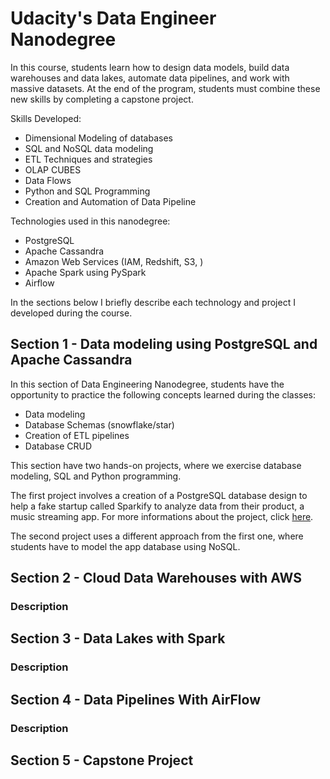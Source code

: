 # Udacity's Data Engineer Nanodegree

In this course, students learn how to design data models, build data warehouses and data lakes, automate data pipelines, and work with massive datasets. At the end of the program, students must combine these new skills by completing a capstone project.

Skills Developed:

* Dimensional Modeling of databases
* SQL and NoSQL data modeling
* ETL Techniques and strategies
* OLAP CUBES
* Data Flows
* Python and SQL Programming
* Creation and Automation of Data Pipeline

Technologies used in this nanodegree:

* PostgreSQL
* Apache Cassandra
* Amazon Web Services (IAM, Redshift, S3, )
* Apache Spark using PySpark
* Airflow

In the sections below I briefly describe each technology and project I developed during the course.

## Section 1 - Data modeling using PostgreSQL and Apache Cassandra

In this section of Data Engineering Nanodegree, students have the opportunity to practice the following concepts learned during the classes:

* Data modeling
* Database Schemas (snowflake/star)
* Creation of ETL pipelines
* Database CRUD

This section have two hands-on projects, where we exercise database modeling, SQL and Python programming. 

The first project involves a creation of a PostgreSQL database design to help a fake startup called Sparkify to analyze data from their product, a music streaming app. For more informations about the project, click [here](https://github.com/michelmf/data_engineer_nd/tree/master/Data_Modelling_with_PostgreSQL).

The second project uses a different approach from the first one, where students have to model the app database using NoSQL.  

## Section 2 - Cloud Data Warehouses with AWS

### Description

## Section 3 - Data Lakes with Spark

### Description

## Section 4 - Data Pipelines With AirFlow

### Description

## Section 5 - Capstone Project

